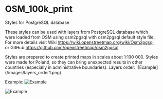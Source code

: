 # OSM_100k_print
Styles for PostgreSQL database

These styles can be used with layers from PostgreSQL database which were loaded from OSM using osm2pgsql with osm2pgsql default style file. For more details visit
Wiki https://wiki.openstreetmap.org/wiki/Osm2pgsql
or
GitHub https://github.com/openstreetmap/osm2pgsql


Styles are prepered to create printed maps in scales about 1:100 000. Styles were made for Poland, so they can bring unexpected results in other countries (especially in administrative boundaries).
Layers order:
![Example] (/images/layers_order1.png)

Example:
![Example](/images/layers_order1.png)


![Example](/images/polygons.png)

